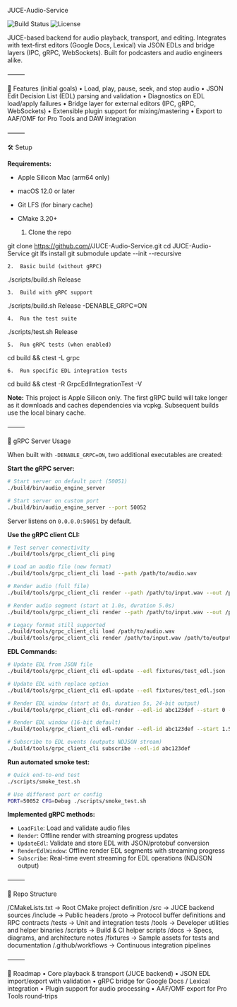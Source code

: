 JUCE-Audio-Service

![Build Status](https://img.shields.io/badge/ci-pending-lightgrey)
![License](https://img.shields.io/badge/license-TBD-lightgrey)

JUCE-based backend for audio playback, transport, and editing.
Integrates with text-first editors (Google Docs, Lexical) via JSON EDLs and bridge layers (IPC, gRPC, WebSockets). Built for podcasters and audio engineers alike.

⸻

🚀 Features (initial goals)
	•	Load, play, pause, seek, and stop audio
	•	JSON Edit Decision List (EDL) parsing and validation
	•	Diagnostics on EDL load/apply failures
	•	Bridge layer for external editors (IPC, gRPC, WebSockets)
	•	Extensible plugin support for mixing/mastering
	•	Export to AAF/OMF for Pro Tools and DAW integration

⸻

🛠️ Setup

**Requirements:**
- Apple Silicon Mac (arm64 only)
- macOS 12.0 or later
- Git LFS (for binary cache)
- CMake 3.20+

	1.	Clone the repo

git clone https://github.com/<your-org>/JUCE-Audio-Service.git
cd JUCE-Audio-Service
git lfs install
git submodule update --init --recursive

	2.	Basic build (without gRPC)

./scripts/build.sh Release

	3.	Build with gRPC support

./scripts/build.sh Release -DENABLE_GRPC=ON

	4.	Run the test suite

./scripts/test.sh Release

	5.	Run gRPC tests (when enabled)

cd build && ctest -L grpc

	6.	Run specific EDL integration tests

cd build && ctest -R GrpcEdlIntegrationTest -V

**Note:** This project is Apple Silicon only. The first gRPC build will take longer as it downloads and caches dependencies via vcpkg. Subsequent builds use the local binary cache.


⸻

🎯 gRPC Server Usage

When built with `-DENABLE_GRPC=ON`, two additional executables are created:

**Start the gRPC server:**
```bash
# Start server on default port (50051)
./build/bin/audio_engine_server

# Start server on custom port
./build/bin/audio_engine_server --port 50052
```
Server listens on `0.0.0.0:50051` by default.

**Use the gRPC client CLI:**
```bash
# Test server connectivity
./build/tools/grpc_client_cli ping

# Load an audio file (new format)
./build/tools/grpc_client_cli load --path /path/to/audio.wav

# Render audio (full file)
./build/tools/grpc_client_cli render --path /path/to/input.wav --out /path/to/output.wav

# Render audio segment (start at 1.0s, duration 5.0s)
./build/tools/grpc_client_cli render --path /path/to/input.wav --out /path/to/output.wav --start 1.0 --dur 5.0

# Legacy format still supported
./build/tools/grpc_client_cli load /path/to/audio.wav
./build/tools/grpc_client_cli render /path/to/input.wav /path/to/output.wav 1.0 5.0
```

**EDL Commands:**
```bash
# Update EDL from JSON file
./build/tools/grpc_client_cli edl-update --edl fixtures/test_edl.json

# Update EDL with replace option
./build/tools/grpc_client_cli edl-update --edl fixtures/test_edl.json --replace

# Render EDL window (start at 0s, duration 5s, 24-bit output)
./build/tools/grpc_client_cli edl-render --edl-id abc123def --start 0 --dur 5 --out output.wav --bit-depth 24

# Render EDL window (16-bit default)
./build/tools/grpc_client_cli edl-render --edl-id abc123def --start 1.5 --dur 2.5 --out segment.wav

# Subscribe to EDL events (outputs NDJSON stream)
./build/tools/grpc_client_cli subscribe --edl-id abc123def
```

**Run automated smoke test:**
```bash
# Quick end-to-end test
./scripts/smoke_test.sh

# Use different port or config
PORT=50052 CFG=Debug ./scripts/smoke_test.sh
```

**Implemented gRPC methods:**
- `LoadFile`: Load and validate audio files
- `Render`: Offline render with streaming progress updates
- `UpdateEdl`: Validate and store EDL with JSON/protobuf conversion
- `RenderEdlWindow`: Offline render EDL segments with streaming progress
- `Subscribe`: Real-time event streaming for EDL operations (NDJSON output)

⸻

📂 Repo Structure

/CMakeLists.txt  → Root CMake project definition
/src             → JUCE backend sources
/include         → Public headers
/proto           → Protocol buffer definitions and RPC contracts
/tests           → Unit and integration tests
/tools           → Developer utilities and helper binaries
/scripts         → Build & CI helper scripts
/docs            → Specs, diagrams, and architecture notes
/fixtures        → Sample assets for tests and documentation
/.github/workflows → Continuous integration pipelines


⸻

📌 Roadmap
	•	Core playback & transport (JUCE backend)
	•	JSON EDL import/export with validation
	•	gRPC bridge for Google Docs / Lexical integration
	•	Plugin support for audio processing
	•	AAF/OMF export for Pro Tools round-trips
